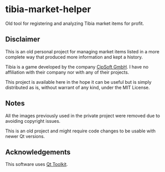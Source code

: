 # tibia-market-helper
Old tool for registering and analyzing Tibia market items for profit.

## Disclaimer
This is an old personal project for managing market items listed in a more complete way that produced more information and kept a history.

Tibia is a game developed by the company [CipSoft GmbH](http://www.tibia.com/abouttibia/?subtopic=aboutcipsoft). I have no affiliation with their company nor with any of their projects.

This project is available here in the hope it can be useful but is simply distributed as is, without warrant of any kind, under the MIT License.

## Notes
All the images previously used in the private project were removed due to avoiding copyright issues.

This is an old project and might require code changes to be usable with newer Qt versions.

## Acknowledgements
This software uses [Qt Toolkit](https://www.qt.io/).
